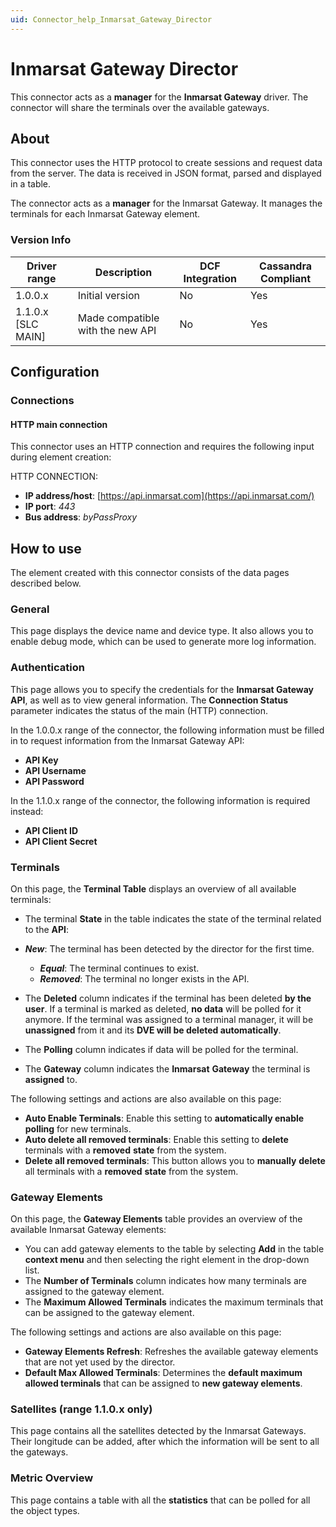 ```yaml
---
uid: Connector_help_Inmarsat_Gateway_Director
---
```


# Inmarsat Gateway Director

This connector acts as a **manager** for the **Inmarsat Gateway** driver. The connector will share the terminals over the available gateways.

## About

This connector uses the HTTP protocol to create sessions and request data from the server. The data is received in JSON format, parsed and displayed in a table.

The connector acts as a **manager** for the Inmarsat Gateway. It manages the terminals for each Inmarsat Gateway element.

### Version Info

| **Driver range**     | **Description**                  | **DCF Integration** | **Cassandra Compliant** |
|----------------------|----------------------------------|---------------------|-------------------------|
| 1.0.0.x              | Initial version                  | No                  | Yes                     |
| 1.1.0.x \[SLC MAIN\] | Made compatible with the new API | No                  | Yes                     |

## Configuration

### Connections

#### HTTP main connection

This connector uses an HTTP connection and requires the following input during element creation:

HTTP CONNECTION:

- **IP address/host**: [https://api.inmarsat.com](https://api.inmarsat.com/)
- **IP port**: *443*
- **Bus address**: *byPassProxy*

## How to use

The element created with this connector consists of the data pages described below.

### General

This page displays the device name and device type. It also allows you to enable debug mode, which can be used to generate more log information.

### Authentication

This page allows you to specify the credentials for the **Inmarsat Gateway API**, as well as to view general information. The **Connection Status** parameter indicates the status of the main (HTTP) connection.

In the 1.0.0.x range of the connector, the following information must be filled in to request information from the Inmarsat Gateway API:

- **API Key**
- **API Username**
- **API Password**

In the 1.1.0.x range of the connector, the following information is required instead:

- **API Client ID**
- **API Client Secret**

### Terminals

On this page, the **Terminal Table** displays an overview of all available terminals:

- The terminal **State** in the table indicates the state of the terminal related to the **API**:

- ***New***: The terminal has been detected by the director for the first time.
  - ***Equal***: The terminal continues to exist.
  - ***Removed***: The terminal no longer exists in the API.

- The **Deleted** column indicates if the terminal has been deleted **by the user**. If a terminal is marked as deleted, **no data** will be polled for it anymore. If the terminal was assigned to a terminal manager, it will be **unassigned** from it and its **DVE will be deleted automatically**.

- The **Polling** column indicates if data will be polled for the terminal.

- The **Gateway** column indicates the **Inmarsat** **Gateway** the terminal is **assigned** to.

The following settings and actions are also available on this page:

- **Auto Enable Terminals**: Enable this setting to **automatically enable** **polling** for new terminals.
- **Auto delete all removed terminals**: Enable this setting to **delete** terminals with a **removed** **state** from the system.
- **Delete all removed terminals**: This button allows you to **manually** **delete** all terminals with a **removed** **state** from the system.

### Gateway Elements

On this page, the **Gateway Elements** table provides an overview of the available Inmarsat Gateway elements:

- You can add gateway elements to the table by selecting **Add** in the table **context menu** and then selecting the right element in the drop-down list.
- The **Number of Terminals** column indicates how many terminals are assigned to the gateway element.
- The **Maximum Allowed Terminals** indicates the maximum terminals that can be assigned to the gateway element.

The following settings and actions are also available on this page:

- **Gateway Elements Refresh**: Refreshes the available gateway elements that are not yet used by the director.
- **Default Max Allowed Terminals**: Determines the **default maximum allowed terminals** that can be assigned to **new gateway elements**.

### Satellites (range 1.1.0.x only)

This page contains all the satellites detected by the Inmarsat Gateways. Their longitude can be added, after which the information will be sent to all the gateways.

### Metric Overview

This page contains a table with all the **statistics** that can be polled for all the object types.
